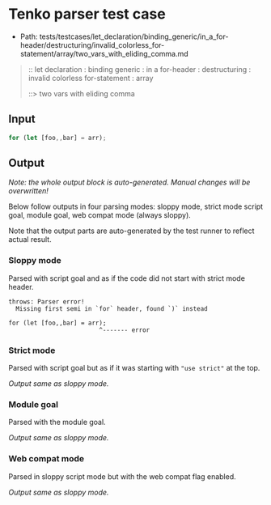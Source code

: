 # Tenko parser test case

- Path: tests/testcases/let_declaration/binding_generic/in_a_for-header/destructuring/invalid_colorless_for-statement/array/two_vars_with_eliding_comma.md

> :: let declaration : binding generic : in a for-header : destructuring : invalid colorless for-statement : array
>
> ::> two vars with eliding comma

## Input

`````js
for (let [foo,,bar] = arr);
`````

## Output

_Note: the whole output block is auto-generated. Manual changes will be overwritten!_

Below follow outputs in four parsing modes: sloppy mode, strict mode script goal, module goal, web compat mode (always sloppy).

Note that the output parts are auto-generated by the test runner to reflect actual result.

### Sloppy mode

Parsed with script goal and as if the code did not start with strict mode header.

`````
throws: Parser error!
  Missing first semi in `for` header, found `)` instead

for (let [foo,,bar] = arr);
                         ^------- error
`````

### Strict mode

Parsed with script goal but as if it was starting with `"use strict"` at the top.

_Output same as sloppy mode._

### Module goal

Parsed with the module goal.

_Output same as sloppy mode._

### Web compat mode

Parsed in sloppy script mode but with the web compat flag enabled.

_Output same as sloppy mode._
